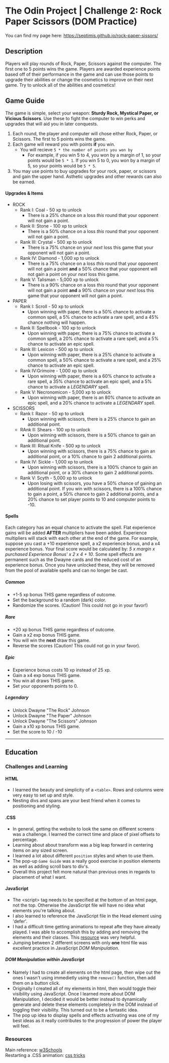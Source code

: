 # The Odin Project | Challenge 2: Rock Paper Scissors (DOM Practice)
You can find my page here: https://septimis.github.io/rock-paper-sissors/

## Description
Players will play rounds of Rock, Paper, Scissors against the computer.  The first one to 5 points wins the game.  Players are awarded experience points based off of their performance in the game and can use those points to upgrade their abilities or change the cosmetics to improve on their next game.  Try to unlock all of the abilities and cosmetics!  

## Game Guide
The game is simple, select your weapon: <b>Sturdy Rock, Mystical Paper, or Vicious Scissors</b>.  Use these to fight the computer to win perks and upgrades that will aid you in later conquests.

1. Each round, the player and computer will chose either Rock, Paper, or Scissors.  The first to 5 points wins the game.
1. Each game will reward you with points **if** you win.
    - You will recieve `5 * the number of points you won by`
        - For example, if you win 5 to 4, you won by a margin of 1, so your points would be `5 * 1`.  If you win 5 to 0, you won by a margin of 5, so your points would be `5 * 5`.
1. You may use points to buy upgrades for your rock, paper, or scissors and gain the upper hand.  Asthetic upgrades and other rewards can also be earned.
#### Upgrades & Items
-   ROCK
    - Rank I: Coal - 50 xp to unlock
        - There is a 25% chance on a loss *this* round that your opponent will not gain a point. 
    - Rank II: Stone - 100 xp to unlock
        - There is a 50% chance on a loss *this* round that your opponent will not gain a point.
    - Rank III: Crystal - 500 xp to unlock
        - There is a 75% chance on your *next* loss this game that your opponent will not gain a point.
    - Rank IV: Diamond - 1,000 xp to unlock
        - There is a 75% chance on a loss *this* round that your opponent will not gain a point **and** a 50% chance that your opponent will not gain a point on your *next* loss this game.
    - Rank V: Talisman - 5,000 xp to unlock
        - There is a 90% chance on a loss *this* round that your opponent will not gain a point **and** a 90% chance on your *next* loss this game that your opponent will not gain a point.
- PAPER
    - Rank I: Scroll - 50 xp to unlock
        - Upon winning with paper, there is a 50% chance to activate a common spell, a 5% chance to activate a rare spell, and a 45% chance nothing will happen.
    - Rank II: Spellbook - 100 xp to unlock
        - Upon winning with paper, there is a 75% chance to activate a common spell, a 20% chance to activate a rare spell, and a 5% chance to activate an epic spell.
    - Rank III: Lexicon - 500 xp to unlock
        - Upon winning with paper, there is a 25% chance to activate a common spell, a 50% chance to activate a rare spell, and a 25% chance to activate an epic spell.
    - Rank IV:Grimoire - 1,000 xp to unlock
        - Upon winning with paper, there is a 60% chance to activate a rare spell, a 35% chance to activate an epic spell, and a 5% chance to activate a *LEGENDARY* spell.
    - Rank V: Necronomicon - 5,000 xp to unlock
        - Upon winning with paper, there is an 80% chance to activate an epic spell, and a 20% chance to activate a *LEGENDARY* spell.
- SCISSORS
    - Rank I: Razor - 50 xp to unlock
        - Upon winning with scissors, there is a 25% chance to gain an additional point.
    - RAnk II: Shears - 100 xp to unlock
        - Upon winning with scissors, there is a 50% chance to gain an additional point.
    - Rank III: Ritual Knife - 500 xp to unlock
        - Upon winning with scissors, there is a 75% chance to gain an additional point, or a 10% chance to gain 2 additional points.
    - Rank IV: Sickle - 1,000 xp to unlock
        - Upon winning with scissors, there is a 100% chance to gain an additional point, or a 30% chance to gain 2 additional points.
    - Rank V: Scyth - 5,000 xp to unlock
        - Upon losing with scissors, you have a 50% chance of gaining an additional point.  If you win with scissors, there is a 100% chance to gain a point, a 50% chance to gain 2 additional points, and a 20% chance to set player points to 10 and computer points to -10.
#### Spells
Each category has an equal chance to activate the spell.  Flat experience gains will be added **AFTER** multipliers have been added.  Experience multipliers will stack with each other at the end of the game.  For example, suppose you cast a +10 experience spell, a x2 experience bonus, and a x4 experience bonus.  Your final score would be calculated by: *5 x margin x purchased Experience Bonus' x 2 x 4 + 10*.  Some spell effects are permanent such as the Dwayne cards and the reduced cost of an experience bonus.  Once you have unlocked these, they will be removed from the pool of available spells and can no longer be cast.
##### Common
 - +1-5 xp bonus THIS game regardless of outcome.
 - Set the background to a random (dark) color.
 - Randomize the scores. (Caution!  This could not go in your favor!)
##### Rare
 - +20 xp bonus THIS game regardless of outcome.
 - Gain a x2 exp bonus THIS game.
 - You will win the **next** draw this game.
 - Reverse the scores (Caution!  This could not go in your favor).
##### Epic
 - Experience bonus costs 10 xp instead of 25 xp.
 - Gain a x4 exp bonus THIS game.
 - You win all draws THIS game.
 - Set your opponents points to 0.
##### Legendary
 - Unlock Dwayne "The Rock" Johnson
 - Unlock Dwayne "The Paper" Johnson
 - Unlock Dwayne "The Scissors" Johnson
 - Gain a x10 xp bonus THIS game.
 - Set the score to 10 / -10
---
## Education

### Challenges and Learning
#### HTML
 - I learned the beauty and simplicity of a `<table>`.  Rows and columns were very easy to set up and style.
 - Nesting divs and spans are your best friend when it comes to positioning and styling.
#### .CSS
 - In general, getting the website to look the same on different screens was a challenge.  I learned the correct time and place of pixel offsets to percentage.
 - Learning about about transform was a big leap forward in centering items on any sized screen.
 - I learned a lot about different `position` styles and when to use them.
 - The pop-up `Game Guide` was a really good exercise in position elements as well as adding scroll bars to div's.
 - Overall this project felt more natural than previous ones in regards to placement of what I want.
#### JavaScript
- The \<script> tag needs to be specified at the bottom of an html page, not the top.  Otherwise the JavaScript file will have no idea what elements you're talking about.
- I also learned to reference the JavaScript file in the Head element using 'defer'.
- I had a difficult time getting animations to repeat afte they have already played.  I was able to accomplish this by adding and removing the elements and their classes. This [resource](https://css-tricks.com/restart-css-animation/) was very helpful.
- Jumping between 2 different screens with only **one** html file was excellent practice in JavaScript *DOM Manipulation*.

##### DOM Manipulation within JavaScript
- Namely I had to create all elements on the html page, then wipe out the ones I wasn't using immedietly using the `remove()` function, then add them on a button click.
- Originally I created all of my elements in html, then would toggle their visibility using JavaScript.  Once I learned more about DOM Manipulation, I decided it would be better instead to dynamically generate and delete these elements completely in the DOM instead of toggling their visibility.  This turned out to be a fantastic idea.
- The pop up idea to display spells and effects activating was one of my best ideas as it really contributes to the progression of power the player will feel. 

### Resources
Main reference: [w3Schools](https://www.w3schools.com/) \
Restarting a .CSS animation: [css tricks](https://css-tricks.com/restart-css-animation/)